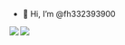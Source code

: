 - 👋 Hi, I’m @fh332393900
<img align="left" src="https://github-readme-stats.vercel.app/api?username=fh332393900&show_icons=true&hide_border=true">
<img align="left" src="https://github-readme-stats.vercel.app/api/top-langs/?username=fh332393900&hide_border=true">


<!---
fh332393900/fh332393900 is a ✨ special ✨ repository because its `README.md` (this file) appears on your GitHub profile.
You can click the Preview link to take a look at your changes.
--->
